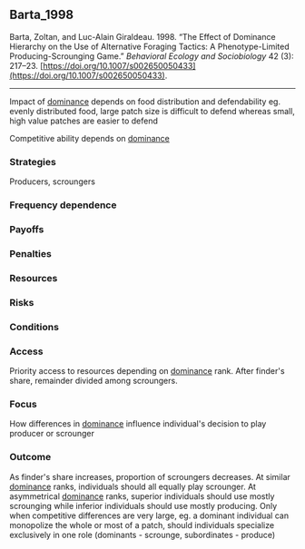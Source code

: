 ## Barta_1998

Barta, Zoltan, and Luc-Alain Giraldeau. 1998. “The Effect of Dominance Hierarchy on the Use of Alternative Foraging Tactics: A Phenotype-Limited Producing-Scrounging Game.” _Behavioral Ecology and Sociobiology_ 42 (3): 217–23. [https://doi.org/10.1007/s002650050433](https://doi.org/10.1007/s002650050433).

---

Impact of [dominance](../topics/dominance.md) depends on  food distribution and defendability eg. evenly distributed food, large patch size is difficult to defend whereas small, high value patches are easier to defend

Competitive ability depends on [dominance](../topics/dominance.md)

### Strategies
Producers, scroungers

### Frequency dependence

### Payoffs

### Penalties

### Resources

### Risks

### Conditions

### Access
Priority access to resources depending on [dominance](../topics/dominance.md) rank. After finder's share, remainder divided among scroungers. 

### Focus
How differences in [dominance](../topics/dominance.md) influence individual's decision to play producer or scrounger

### Outcome
As finder's share increases, proportion of scroungers decreases. At similar [dominance](../topics/dominance.md) ranks, individuals should all equally play scrounger. At asymmetrical [dominance](../topics/dominance.md) ranks, superior individuals should use mostly scrounging while inferior individuals should use mostly producing. Only when competitive differences are very large, eg. a dominant individual can monopolize the whole or most of a patch, should individuals specialize exclusively in one role (dominants - scrounge, subordinates - produce)
